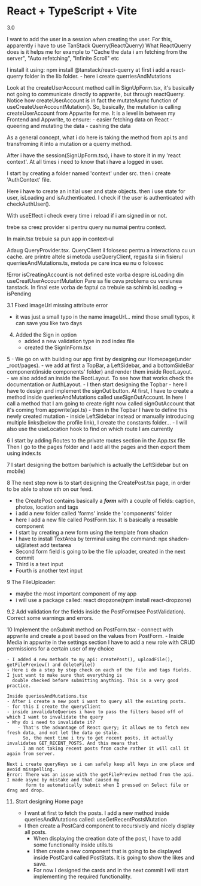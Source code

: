 # React + TypeScript + Vite

3.0

I want to add the user in a session when creating the user. For this, apparently i have to use TanStack Querry(ReactQuerry)
What ReactQuerry does is it helps me for example to "Cache the data i am fetching from the server", "Auto refetching", "Infinite Scroll" etc

I install it using: npm install @tanstack/react-querry
at first i add a react-querry folder in the lib folder.
    - here i create querriesAndMutations

Look at the createUserAccount method call in SignUpForm.tsx, it's basically not going to communicate directly to appwrite,
but through reactQuerry. Notice how createUserAccount is in fact the mutateAsync function of useCreateUserAccountMutation().
So, basically, the mutation is calling createUserAccount from Appwrite for me.
It is a level in between my Frontend and Appwrite, to ensure:
    - easier fetching data on React
    - queering and mutating the data
    - cashing the data

As a general concept, what i do here is taking the method from api.ts and transfroming it into a mutation or a querry method.

After i have the session(SignUpForm.tsx), i have to store it in my 'react context'. At all times i need to know that i have
a logged in user.

I start by creating a folder named 'context' under src.
then i create 'AuthContext' file.

Here i have to create an initial user and state objects.
then i use state for user, isLoading and isAuthenticated.
I check if the user is authenticated with checkAuthUser().

With useEffect i check every time i reload if i am signed in or not.

trebe sa creez provider si pentru query nu numai pentru context.


In main.tsx trebuie sa pun app in context-ul <AuthProvider>

Adaug QueryProvider.tsx. QueryClient il folosesc pentru a interactiona cu un cache.
are printre altele si metoda useQueryClient, regasita si in fisierul querriesAndMutations.ts, metoda 
pe care inca eu nu o folosesc

!Error
isCreatingAccount is not defined
este vorba despre isLoading din useCreatUserAccountMutation
Pare sa fie ceva problema cu versiunea tanstack.
In final este vorba de faptul ca trebuie sa schimb isLoading -> isPending


3.1 Fixed imageUrl missing attribute error
- it was just a small typo in the name imageUrl... mind those small typos, it can save you like two days

4. Added the Sign in option
    - added a new validation type in zod index file
    - created the SignInForm.tsx

5 - We go on with building our app first by designing our Homepage(under _root/pages).
    - we add at first a TopBar, a LeftSidebar, and a bottomSideBar component(inside components' folder)
      and render them inside RootLayout.
    - we also added an <Outlet /> inside the RootLayout. To see how that works check the documentation or AuthLayout.
    - I then start designing the Topbar
        - here I have to design and implement the signOut button. At first, I have to create a method inside
          queriesAndMutations called useSignOutAccount. In here I call a method that I am going to create right now called
          signOutAccount that it's coming from appwrite(api.ts)
        - then in the Topbar I have to define this newly created mutation
    - inside LeftSidebar instead or manually introducing multiple links(below the profile link),
      I create the constants folder...
    - I will also use the useLocation hook to find on which route I am currently

6  I start by adding Routes to the private routes section in the App.tsx file
    Then I go to the pages folder and I add all the pages and then export them using index.ts

7 I start designing the bottom bar(which is actually the LeftSidebar but on mobile)

8   The next step now is to start designing the CreatePost.tsx page, in order to be able to show sth on
    our feed.
- the CreatePost contains basically a _**form**_ with a couple of fields: caption, photos, location and tags
- i add a new folder called 'forms' inside the 'components' folder
- here I add a new file called PostForm.tsx. It is basically a reusable component
- I start by creating a new form using the template from shadcn
- I have to install TextArea by terminal using the command: npx shadcn-ui@latest add textarea
- Second form field is going to be the file uploader, created in the next commit
- Third is a text input
- Fourth is another text input

9
The FileUploader:
- maybe the most important component of my app
- i will use a package called: react dropzone(npm install react-dropzone)

9.2 Add validation for the fields inside the PostForm(see PostValidation). Correct some warnings and errors.
   
10 Implement the onSubmit method on PostForm.tsx
    - connect with appwrite and create a post based on the values from PostForm.
    - Inside Media in appwrite in the settings section I have to add a new role with CRUD permissions for a certain
      user of my choice
    
    - I added 4 new methods to my api: createPost(), uploadFile(), getFilePreview() and deleteFile()
    - Here i do a step by step check on each of the file and tags fields. I just want to make sure that everything is
      double checked before submitting anything. This is a very good practice.

    Inside queriesAndMutations.tsx
    - After i create a new post i want to query all the existing posts.
    - for this I create the queryClient
    - inside invalidateQueries i have to pass the filters based off of which I want to invalidate the query
    - Why do i need to invalidate it?
        - That's the advantage of React query; it allows me to fetch new fresh data, and not let the data go stale.
          So, the next time i try to get recent posts, it actually invalidates GET_RECENT_POSTS. And this means that
          I am not taking recent posts from cache rather it will call it again from server.

    Next i create queryKeys so i can safely keep all keys in one place and avoid misspelling.
    Error: There was an issue with the getFilePreview method from the api. I made async by mistake and that caused my   
           form to automatically submit when I pressed on Select file or drag and drop.


11. Start designing Home page

    - I want at first to fetch the posts. I add a new method 
      inside queriesAndMutations called: useGetRecentPostsMutation
    - I then create a PostCard component to recursively and nicely display all posts.
        - When displaying the creation date of the post, I have to add some functionality inside utils.ts
        - I then create a new component that is going to be displayed inside PostCard called PostStats. It is going to
        show the likes and save.
        - For now I designed the cards and in the next commit I will start implementing the required functionality. 